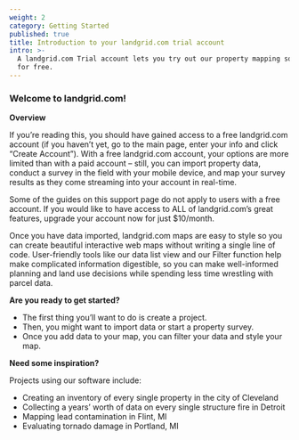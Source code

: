 ```yaml
---
weight: 2
category: Getting Started
published: true
title: Introduction to your landgrid.com trial account
intro: >-
  A landgrid.com Trial account lets you try out our property mapping software,
  for free.
---
```



### Welcome to landgrid.com!

**Overview**

If you’re reading this, you should have gained access to a free landgrid.com account (if you haven’t yet, go to the main page, enter your info and click “Create Account”). With a free landgrid.com account, your options are more limited than with a paid account – still, you can import property data, conduct a survey in the field with your mobile device, and map your survey results as they come streaming into your account in real-time. 

Some of the guides on this support page do not apply to users with a free account. If you would like to have access to ALL of landgrid.com’s great features, upgrade your account now for just $10/month.

Once you have data imported, landgrid.com maps are easy to style so you can create beautiful interactive web maps without writing a single line of code. User-friendly tools like our data list view and our Filter function help make complicated information digestible, so you can make well-informed planning and land use decisions while spending less time wrestling with parcel data.

**Are you ready to get started?**
  *  The first thing you’ll want to do is create a project.
  * Then, you might want to import data or start a property survey.
  * Once you add data to your map, you can filter your data and style your map.

**Need some inspiration?**

Projects using our software include:
  *  Creating an inventory of every single property in the city of Cleveland
  * Collecting a years’ worth of data on every single structure fire in Detroit
  * Mapping lead contamination in Flint, MI
  * Evaluating tornado damage in Portland, MI
